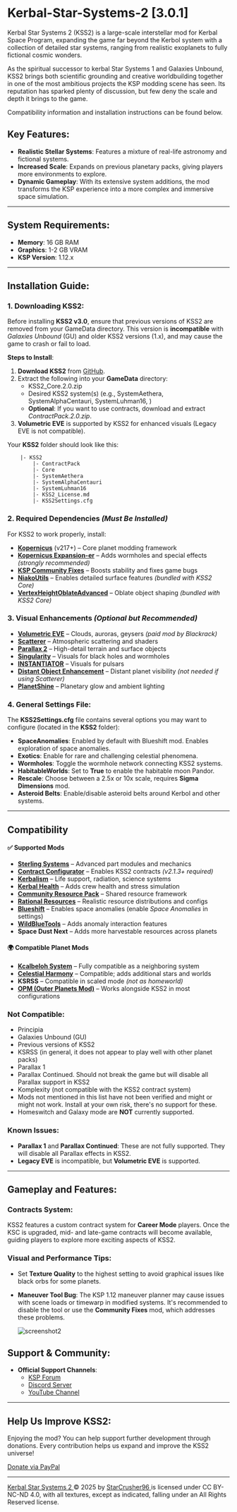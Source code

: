 # Kerbal-Star-Systems-2 [3.0.1]

Kerbal Star Systems 2 (KSS2) is a large-scale interstellar mod for Kerbal Space Program, expanding the game far beyond the Kerbol system with a collection of detailed star systems, ranging from realistic exoplanets to fully fictional cosmic wonders.

As the spiritual successor to kerbal Star Systems 1 and Galaxies Unbound, KSS2 brings both scientific grounding and creative worldbuilding together in one of the most ambitious projects the KSP modding scene has seen. Its reputation has sparked plenty of discussion, but few deny the scale and depth it brings to the game.

Compatibility information and installation instructions can be found below.

## Key Features:
- **Realistic Stellar Systems**: Features a mixture of real-life astronomy and fictional systems.
- **Increased Scale**: Expands on previous planetary packs, giving players more environments to explore.
- **Dynamic Gameplay**: With its extensive system additions, the mod transforms the KSP experience into a more complex and immersive space simulation.

---

## System Requirements:
- **Memory**: 16 GB RAM
- **Graphics**: 1-2 GB VRAM
- **KSP Version**: 1.12.x

---
     
## Installation Guide:
### 1. Downloading KSS2:
Before installing **KSS2 v3.0**, ensure that previous versions of KSS2 are removed from your GameData directory. This version is **incompatible** with *Galaxies Unbound* (GU) and older KSS2 versions (1.x), and may cause the game to crash or fail to load.

**Steps to Install**:
1. **Download KSS2** from [GitHub](https://github.com/StarCrusher96/Kerbal-Star-Systems-2/releases).
2. Extract the following into your **GameData** directory:
   - KSS2_Core.2.0.zip
   - Desired KSS2 system(s) (e.g., SystemAethera, SystemAlphaCentauri, SystemLuhman16, )
   - **Optional**: If you want to use contracts, download and extract *ContractPack.2.0.zip*.
3. **Volumetric EVE** is supported by KSS2 for enhanced visuals (Legacy EVE is not compatible).

Your **KSS2** folder should look like this:
	
		|- KSS2
			|- ContractPack
			|- Core
			|- SystemAethera
			|- SystemAlphaCentauri
			|- SystemLuhman16
			|- KSS2_License.md
			|- KSS2Settings.cfg


### 2. Required Dependencies *(Must Be Installed)*

For KSS2 to work properly, install:

* **[Kopernicus](https://github.com/kopernicus/kopernicus/releases)** (v217+) – Core planet modding framework
* **[Kopernicus Expansion-er](https://github.com/VabienArt/KopernicusExpansion-Continueder/releases)** – Adds wormholes and special effects *(strongly recommended)*
* **[KSP Community Fixes](https://github.com/KSPModdingLibs/KSPCommunityFixes/releases)** – Boosts stability and fixes game bugs
* **[NiakoUtils](https://github.com/pkmniako/Kopernicus_VertexMitchellNetravaliHeightMap/releases)** – Enables detailed surface features *(bundled with KSS2 Core)*
* **[VertexHeightOblateAdvanced](https://github.com/jamespglaze/VertexHeightOblateAdvanced/releases/tag/1.1.4)** – Oblate object shaping *(bundled with KSS2 Core)*


 
### 3. Visual Enhancements *(Optional but Recommended)*

* **[Volumetric EVE](https://www.patreon.com/c/blackrack/posts)** – Clouds, auroras, geysers *(paid mod by Blackrack)*
* **[Scatterer](https://github.com/LGhassen/Scatterer/releases)** – Atmospheric scattering and shaders
* **[Parallax 2](https://forum.kerbalspaceprogram.com/topic/209714-112x-parallax-pbr-terrain-and-surface-objects-202/)** – High-detail terrain and surface objects
* **[Singularity](https://github.com/LGhassen/Singularity)** – Visuals for black holes and wormholes
* **[INSTANTIATOR](https://github.com/TheWhiteGuardian/Unofficial_INSTANTIATOR)** – Visuals for pulsars
* **[Distant Object Enhancement](https://github.com/net-lisias-ksp/DistantObject)** – Distant planet visibility *(not needed if using Scatterer)*
* **[PlanetShine](https://forum.kerbalspaceprogram.com/index.php?/topic/173138-112x-planetshine-0266-feb-22-2022/)** – Planetary glow and ambient lighting



### 4. General Settings File:

The **KSS2Settings.cfg** file contains several options you may want to configure (located in the **KSS2** folder):
- **SpaceAnomalies**: Enabled by default with Blueshift mod. Enables exploration of space anomalies.
- **Exotics**: Enable for rare and challenging celestial phenomena.
- **Wormholes**: Toggle the wormhole network connecting KSS2 systems.
- **HabitableWorlds**: Set to **True** to enable the habitable moon Pandor.
- **Rescale**: Choose between a 2.5x or 10x scale, requires **Sigma Dimensions** mod.
- **Asteroid Belts**: Enable/disable asteroid belts around Kerbol and other systems.

---

## Compatibility

#### ✅ Supported Mods

* **[Sterling Systems](https://forum.kerbalspaceprogram.com/topic/219609-1125-sterling-systems-v0371-mar-02-2024/)** – Advanced part modules and mechanics
* **[Contract Configurator](https://github.com/KSP-RO/ContractConfigurator)** – Enables KSS2 contracts *(v2.1.3+ required)*
* **[Kerbalism](https://forum.kerbalspaceprogram.com/index.php?/topic/190382-15-110-kerbalism-311/)** – Life support, radiation, science systems
* **[Kerbal Health](https://forum.kerbalspaceprogram.com/index.php?/topic/155313-18-kerbal-health-163-2022-12-25/)** – Adds crew health and stress simulation
* **[Community Resource Pack](https://github.com/UmbraSpaceIndustries/CommunityResourcePack/releases)** – Shared resource framework
* **[Rational Resources](https://forum.kerbalspaceprogram.com/index.php?/topic/184875-rational-resources-142-dec-25-2022/)** – Realistic resource distributions and configs
* **[Blueshift](https://github.com/Angel-125/Blueshift/releases)** – Enables space anomalies (enable *Space Anomalies* in settings)
* **[WildBlueTools](https://github.com/Angel-125/WildBlueTools/releases)** – Adds anomaly interaction features
* **Space Dust Next** – Adds more harvestable resources across planets

#### 🌍 Compatible Planet Mods

* **[Kcalbeloh System](https://github.com/jcyuan06/Kcalbeloh-System/releases/tag/v1.1.8)** – Fully compatible as a neighboring system
* **[Celestial Harmony](https://github.com/ProximaCentauri-star/Celestial-Harmony/releases/tag/1.0.3)** – Compatible; adds additional stars and worlds
* **KSRSS** – Compatible in scaled mode *(not as homeworld)*
* **[OPM (Outer Planets Mod)](https://github.com/Poodmund/Outer-Planets-Mod/releases)** – Works alongside KSS2 in most configurations



### Not Compatible:
   - Principia
   - Galaxies Unbound (GU)
   - Previous versions of KSS2
   - KSRSS (in general, it does not appear to play well with other planet packs)
   - Parallax 1
   - Parallax Continued. Should not break the game but will disable all Parallax support in KSS2
   - Komplexity (not compatible with the KSS2 contract system)
   - Mods not mentioned in this list have not been verified and might or might not work. Install at your own risk, there's no support for these.
   - Homeswitch and Galaxy mode are **NOT** currently supported.

### Known Issues:
- **Parallax 1** and **Parallax Continued**: These are not fully supported. They will disable all Parallax effects in KSS2.
- **Legacy EVE** is incompatible, but **Volumetric EVE** is supported.

---

## Gameplay and Features:
### Contracts System:
KSS2 features a custom contract system for **Career Mode** players. Once the KSC is upgraded, mid- and late-game contracts will become available, guiding players to explore more exciting aspects of KSS2.


### Visual and Performance Tips:
- Set **Texture Quality** to the highest setting to avoid graphical issues like black orbs for some planets.
- **Maneuver Tool Bug**: The KSP 1.12 maneuver planner may cause issues with scene loads or timewarp in modified systems. It's recommended to disable the tool or use the **Community Fixes** mod, which addresses these problems.
  
  ![screenshot2](https://raw.githubusercontent.com/KSPModdingLibs/KSPCommunityFixes/master/Screenshots/settings.gif)

## Support & Community:
- **Official Support Channels**:
  - [KSP Forum](https://forum.kerbalspaceprogram.com/topic/220876-111x-112x-kerbal-star-systems-2%E2%84%A2-dev)
  - [Discord Server](https://discord.gg/acUttYPXd5)
  - [YouTube Channel](https://www.youtube.com/channel/UCrEUo4-6hNuVxUPEKNv8EcA)

---

## Help Us Improve KSS2:
Enjoying the mod? You can help support further development through donations. Every contribution helps us expand and improve the KSS2 universe!

[Donate via PayPal](https://www.paypal.com/donate/?hosted_button_id=7VBTXAZWDDQ4S)

---

[Kerbal Star Systems 2 ](https://forum.kerbalspaceprogram.com/topic/220876-111x-112x-kerbal-star-systems-2%E2%84%A2-dev)© 2025 by [StarCrusher96 ](https://forum.kerbalspaceprogram.com/profile/148335-starcrusher96/)is licensed under CC BY-NC-ND 4.0, with all textures, except as indicated, falling under an All Rights Reserved license.


